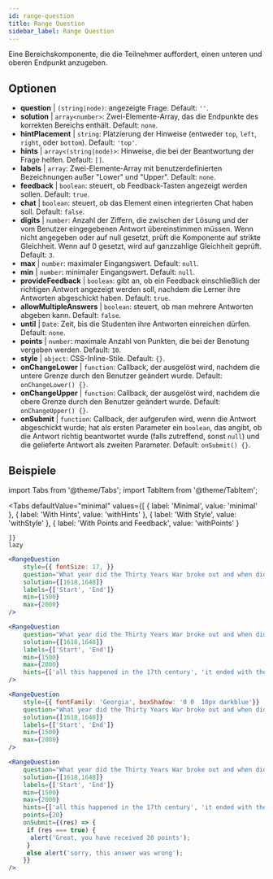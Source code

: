 ```yaml
---
id: range-question
title: Range Question
sidebar_label: Range Question
---
```


Eine Bereichskomponente, die die Teilnehmer auffordert, einen unteren und oberen Endpunkt anzugeben.

## Optionen

* __question__ | `(string|node)`: angezeigte Frage. Default: `''`.
* __solution__ | `array<number>`: Zwei-Elemente-Array, das die Endpunkte des korrekten Bereichs enthält. Default: `none`.
* __hintPlacement__ | `string`: Platzierung der Hinweise (entweder `top`, `left`, `right`, oder `bottom`). Default: `'top'`.
* __hints__ | `array<(string|node)>`: Hinweise, die bei der Beantwortung der Frage helfen. Default: `[]`.
* __labels__ | `array`: Zwei-Elemente-Array mit benutzerdefinierten Bezeichnungen außer "Lower" und "Upper". Default: `none`.
* __feedback__ | `boolean`: steuert, ob Feedback-Tasten angezeigt werden sollen. Default: `true`.
* __chat__ | `boolean`: steuert, ob das Element einen integrierten Chat haben soll. Default: `false`.
* __digits__ | `number`: Anzahl der Ziffern, die zwischen der Lösung und der vom Benutzer eingegebenen Antwort übereinstimmen müssen. Wenn nicht angegeben oder auf null gesetzt, prüft die Komponente auf strikte Gleichheit. Wenn auf 0 gesetzt, wird auf ganzzahlige Gleichheit geprüft. Default: `3`.
* __max__ | `number`: maximaler Eingangswert. Default: `null`.
* __min__ | `number`: minimaler Eingangswert. Default: `null`.
* __provideFeedback__ | `boolean`: gibt an, ob ein Feedback einschließlich der richtigen Antwort angezeigt werden soll, nachdem die Lerner ihre Antworten abgeschickt haben. Default: `true`.
* __allowMultipleAnswers__ | `boolean`: steuert, ob man mehrere Antworten abgeben kann. Default: `false`.
* __until__ | `Date`: Zeit, bis die Studenten ihre Antworten einreichen dürfen. Default: `none`.
* __points__ | `number`: maximale Anzahl von Punkten, die bei der Benotung vergeben werden. Default: `10`.
* __style__ | `object`: CSS-Inline-Stile. Default: `{}`.
* __onChangeLower__ | `function`: Callback, der ausgelöst wird, nachdem die untere Grenze durch den Benutzer geändert wurde. Default: `onChangeLower() {}`.
* __onChangeUpper__ | `function`: Callback, der ausgelöst wird, nachdem die obere Grenze durch den Benutzer geändert wurde. Default: `onChangeUpper() {}`.
* __onSubmit__ | `function`: Callback, der aufgerufen wird, wenn die Antwort abgeschickt wurde; hat als ersten Parameter ein `boolean`, das angibt, ob die Antwort richtig beantwortet wurde (falls zutreffend, sonst `null`) und die gelieferte Antwort als zweiten Parameter. Default: `onSubmit() {}`.


## Beispiele

import Tabs from '@theme/Tabs';
import TabItem from '@theme/TabItem';

<Tabs
    defaultValue="minimal"
    values={[
        { label: 'Minimal', value: 'minimal' },
        { label: 'With Hints', value: 'withHints' },
        { label: 'With Style', value: 'withStyle' },
        { label: 'With Points and Feedback', value: 'withPoints' }
        
    ]}
    lazy
>

<TabItem value="minimal">

```jsx live
<RangeQuestion
    style={{ fontSize: 17, }}
    question="What year did the Thirty Years War broke out and when did it?"
    solution={[1618,1648]}
    labels={['Start', 'End']}
    min={1500}
    max={2000}
/>
```

</TabItem>

<TabItem value="withHints">

```jsx live
<RangeQuestion
    question="What year did the Thirty Years War broke out and when did it?"
    solution={[1618,1648]}
    labels={['Start', 'End']}
    min={1500}
    max={2000}
    hints={['all this happened in the 17th century', 'it ended with the Peace of Westphalia in 1648']}
/>
```

</TabItem>

<TabItem value="withStyle">

```jsx live
<RangeQuestion
    style={{ fontFamily: 'Georgia', boxShadow: '0 0  10px darkblue'}}
    question="What year did the Thirty Years War broke out and when did it?"
    solution={[1618,1648]}
    labels={['Start', 'End']}
    min={1500}
    max={2000}
/>
```

</TabItem>

<TabItem value="withPoints">

```jsx live
<RangeQuestion
    question="What year did the Thirty Years War broke out and when did it?"
    solution={[1618,1648]}
    labels={['Start', 'End']}
    min={1500}
    max={2000}
    hints={['all this happened in the 17th century', 'it ended with the Peace of Westphalia in 1648']}
    points={20}
    onSubmit={(res) => {
     if (res === true) {
      alert('Great, you have received 20 points');
     }
     else alert('sorry, this answer was wrong');
    }}
/>
```

</TabItem>

</Tabs>
